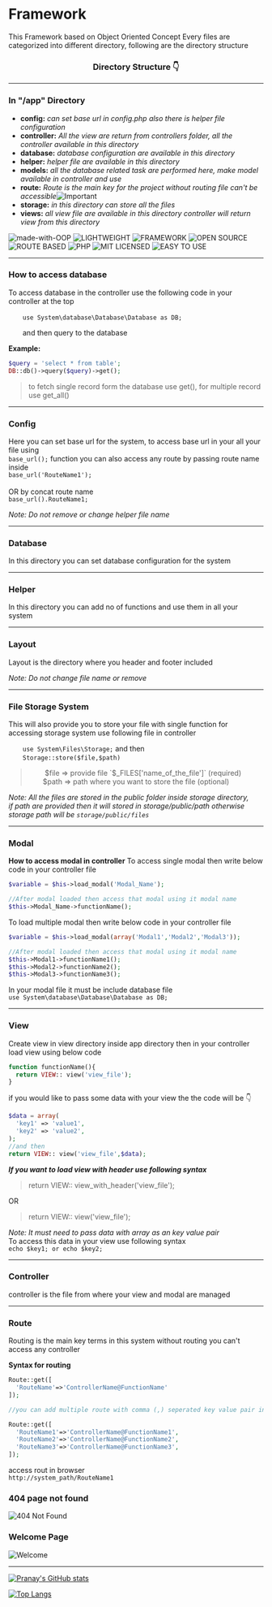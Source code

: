 # Framework

This Framework based on Object Oriented Concept
Every files are categorized into different directory, following are the directory structure


<h3><center>Directory Structure 👇</center></h3>

---
###  In "/app" Directory

* **config:** *can set base url in config.php also there is helper file configuration*
* **controller:** *All the view are return from controllers folder, all the controller available in this directory*
* **database:** *database configuration are available in this directory*
* **helper:** *helper file are available in this directory*
* **models:** *all the database related task are performed here, make model available in controller and use*
* **route:** *Route is the main key for the project without routing file can't be accessible*![Important](https://img.shields.io/badge/-Important-critical)
* **storage:** *in this directory can store all the files*
* **views:** *all view file are available in this directory controller will return view from this directory*


![made-with-OOP](https://img.shields.io/badge/%23-OOP%20CONCEPTS-brightgreen)
![LIGHTWEIGHT](https://img.shields.io/badge/%23-LIGHTWEIGHT-blueviolet)
![FRAMEWORK](https://img.shields.io/badge/%23-FRAMEWORK-brightgreen)
![OPEN SOURCE](https://img.shields.io/badge/%23-OPEN%20SOURC-blue)
![ROUTE BASED](https://img.shields.io/badge/%23-ROUTE%20BASED-orange)
![PHP](https://img.shields.io/badge/%23-PHP-blueviolet)
![MIT LICENSED](https://img.shields.io/badge/%23-MIT%20LICENSED-ff69b4)
![EASY TO USE](https://img.shields.io/badge/%23-EASY%20TO%20USE-brightgreen)


---

### How to access database

  To access database in the controller use the following code in your controller at the top

&emsp;&emsp;`use System\database\Database\Database as DB;`

&emsp;&emsp;and then query to the database

**Example:**
```PHP
$query = 'select * from table';
DB::db()->query($query)->get();
```

> to fetch single record form the database use get(), for multiple record use get_all()


---

### Config
Here you can set base url for the system, to access base url in your all your file using<br>
`base_url();` function you can also access any route by passing route name inside<br>
`base_url('RouteName1');`<br><br>
OR by concat route name<br>
`base_url().RouteName1;`<br>

*Note: Do not remove or change helper file name*

---

### Database
In this directory you can set database configuration for the system

---

### Helper
In this directory you can add no of functions and use them in all your system


---

### Layout
Layout is the directory where you header and footer included

*Note: Do not change file name or remove*

---
### File Storage System

This will also provide you to store your file with single function for accessing storage system use following file in controller

&emsp;&emsp;`use System\Files\Storage;` and then <br>
&emsp;&emsp;`Storage::store($file,$path)`

> &emsp;&emsp; $file => provide file `$_FILES['name_of_the_file']` (required)<br>
&emsp;&emsp;$path => path where you want to store the file (optional)

*Note: All the files are stored in the public folder inside storage directory,<br>
if path are provided then it will stored in storage/public/path otherwise
storage path will be `storage/public/files`*

---

### Modal

**How to access modal in controller**
To access single modal then write below code in your controller file
```PHP
$variable = $his->load_modal('Modal_Name');

//After modal loaded then access that modal using it modal name
$this->Modal_Name->functionName();
```
To load multiple modal then write below code in your controller file
```PHP
$variable = $his->load_modal(array('Modal1','Modal2','Modal3'));

//After modal loaded then access that modal using it modal name
$this->Modal1->functionName1();
$this->Modal2->functionName2();
$this->Modal3->functionName3();
```
In your modal file it must be include database file<br>
`use System\database\Database\Database as DB;`


---

### View

Create view in view directory inside app directory
then in your controller load view using below code
```PHP
function functionName(){
  return VIEW:: view('view_file');
}
```
if you would like to pass some data with your view the the code will be 👇
```PHP
$data = array(
  'key1' => 'value1',
  'key2' => 'value2',
);
//and then
return VIEW:: view('view_file',$data);
```
***If you want to load view with header use following syntax***<br>
> return VIEW:: view_with_header('view_file');

OR

> return VIEW:: view('view_file');

*Note: It must need to pass data  with array as an key value pair*<br>
To access this data in your view use following syntax<br>
`echo $key1; or echo $key2;`


---

### Controller
controller is the file from where your view and modal are managed


---

### Route
Routing is the main key terms in this system without routing you can't access any controller

**Syntax for routing**
```PHP
Route::get([
  'RouteName'=>'ControllerName@FunctionName'
]);

//you can add multiple route with comma (,) seperated key value pair in get function

Route::get([
  'RouteName1'=>'ControllerName@FunctionName1',
  'RouteName2'=>'ControllerName@FunctionName2',
  'RouteName3'=>'ControllerName@FunctionName3',
]);
```
access rout in browser<br>
`http://system_path/RouteName1`

### 404 page not found

![404 Not Found](https://prime-peck.000webhostapp.com/images/404.png)

### Welcome Page

![Welcome](https://prime-peck.000webhostapp.com/images/welcome.png)


---

[![Pranay's GitHub stats](https://github-readme-stats.vercel.app/api?username=43pranay&show_icons=true&theme=dracula&disable_animations=false)](https://github.com/43pranay/Framework)

[![Top Langs](https://github-readme-stats.vercel.app/api/top-langs/?username=43pranay&layout=compact)](https://github.com/43pranay/Framework)

<!-- [![Walktime](https://github-readme-stats.vercel.app/api/wakatime?username=43pranay&layout=compact)](https://github.com/43pranay/Framework) -->
